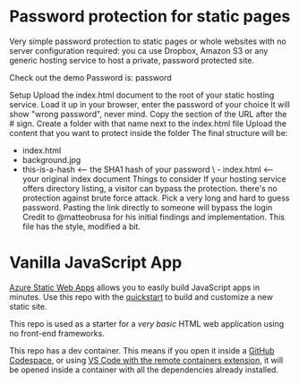 # Password protection for static pages
Very simple password protection to static pages or whole websites with no server configuration required: you ca use Dropbox, Amazon S3 or any generic hosting service to host a private, password protected site.

Check out the demo
Password is: password

Setup
Upload the index.html document to the root of your static hosting service.
Load it up in your browser, enter the password of your choice
It will show "wrong password", never mind. Copy the section of the URL after the # sign.
Create a folder with that name next to the index.html file
Upload the content that you want to protect inside the folder
The final structure will be:

- index.html
- background.jpg
- this-is-a-hash      <-- the SHA1 hash of your password
  \ - index.html      <-- your original index document
Things to consider
If your hosting service offers directory listing, a visitor can bypass the protection.
there's no protection against brute force attack. Pick a very long and hard to guess password.
Pasting the link directly to someone will bypass the login
Credit to @matteobrusa for his initial findings and implementation.
This file has the style, modified a bit.

# Vanilla JavaScript App
[Azure Static Web Apps](https://docs.microsoft.com/azure/static-web-apps/overview) allows you to easily build JavaScript apps in minutes. Use this repo with the [quickstart](https://docs.microsoft.com/azure/static-web-apps/getting-started?tabs=vanilla-javascript) to build and customize a new static site.

This repo is used as a starter for a _very basic_ HTML web application using no front-end frameworks.

This repo has a dev container. This means if you open it inside a [GitHub Codespace](https://github.com/features/codespaces), or using [VS Code with the remote containers extension](https://code.visualstudio.com/docs/remote/containers), it will be opened inside a container with all the dependencies already installed.
